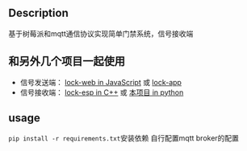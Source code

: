 ## Description
基于树莓派和mqtt通信协议实现简单门禁系统，信号接收端

## 和另外几个项目一起使用
- 信号发送端： [lock-web in JavaScript](https://github.com/faf4r/lock-web) 或 [lock-app](https://github.com/faf4r/lock-app)
- 信号接收端： [lock-esp in C++](https://github.com/faf4r/lock-esp) 或 [本项目 in python](https://github.com/faf4r/lock)

## usage
`pip install -r requirements.txt`安装依赖
自行配置mqtt broker的配置
